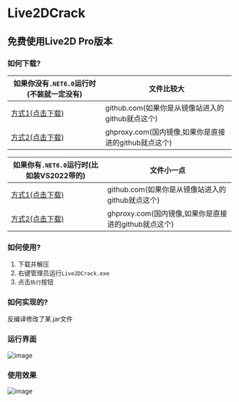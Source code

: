 # Live2DCrack

## 免费使用Live2D Pro版本

### 如何下载?

| 如果你没有`.NET6.0`运行时(不装就一定没有) | 文件比较大 |
| --- | --- |
| [方式1(点击下载)](https://github.com/xiao-cao-x/Live2DCrack/releases/latest/download/win-x64-all-release.zip) | github.com(如果你是从镜像站进入的github就点这个) |
| [方式2(点击下载)](https://ghproxy.com/https://github.com/xiao-cao-x/Live2DCrack/releases/latest/download/win-x64-all-release.zip) | ghproxy.com(国内镜像,如果你是直接进的github就点这个) |

| 如果你有`.NET6.0`运行时(比如装VS2022带的) | 文件小一点 |
| --- | --- |
| [方式1(点击下载)](https://github.com/xiao-cao-x/Live2DCrack/releases/latest/download/win-x64-release.zip) | github.com(如果你是从镜像站进入的github就点这个) |
| [方式2(点击下载)](https://ghproxy.com/https://github.com/xiao-cao-x/Live2DCrack/releases/latest/download/win-x64-release.zip) | ghproxy.com(国内镜像,如果你是直接进的github就点这个) |

### 如何使用?

1. 下载并解压
2. 右键管理员运行`Live2DCrack.exe`
3. 点击`执行`按钮

### 如何实现的?
反编译修改了某.jar文件

### 运行界面
![image](https://user-images.githubusercontent.com/76673990/151193304-c339ed44-2a41-46c1-bc6a-204afbf154b5.png)

### 使用效果
![image](https://user-images.githubusercontent.com/76673990/151193376-f589bff0-f34e-46d3-ae1e-cad4458ebdc1.png)
